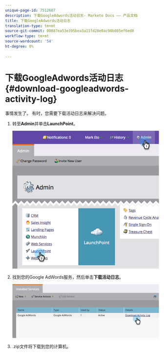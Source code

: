 ```yaml
---
unique-page-id: 7512607
description: 下载GoogleAdwords活动日志- Marketo Docs —— 产品文档
title: 下载GoogleAdwords活动日志
translation-type: tm+mt
source-git-commit: 00887ea53e395bea3a11fd28e0ac98b085ef6ed8
workflow-type: tm+mt
source-wordcount: '54'
ht-degree: 0%

---
```



# 下载GoogleAdwords活动日志{#download-googleadwords-activity-log}

事情发生了。 有时，您需要下载活动日志来解决问题。

1. 转至&#x200B;**Admin**&#x200B;并单击&#x200B;**LaunchPoint**。

   ![](assets/image2015-4-22-15-3a33-3a47.png)

1. 找到您的Google AdWords服务，然后单击&#x200B;**下载活动日志**。

   ![](assets/image2015-4-22-17-3a49-3a49.png)

1. .zip文件将下载到您的计算机。

